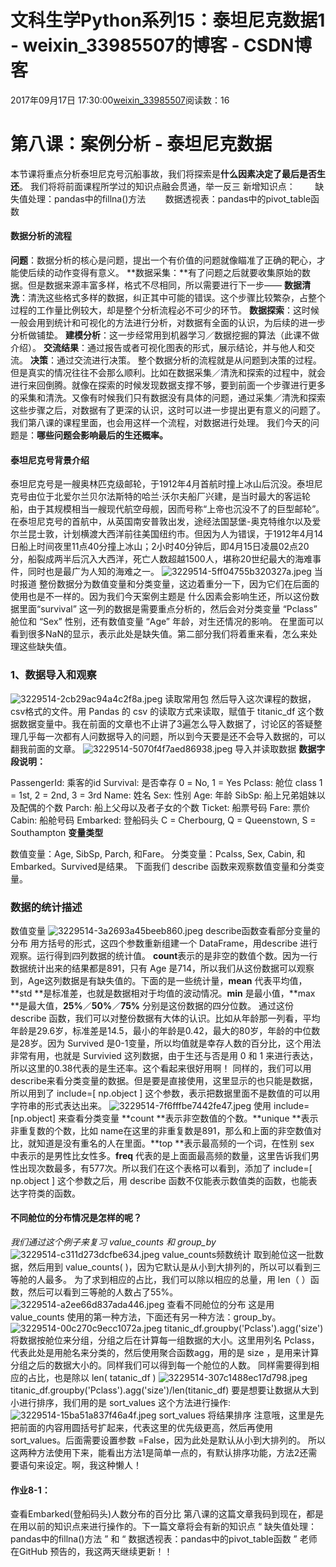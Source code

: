 # 文科生学Python系列15：泰坦尼克数据1 - weixin_33985507的博客 - CSDN博客
2017年09月17日 17:30:00[weixin_33985507](https://me.csdn.net/weixin_33985507)阅读数：16
# 第八课：案例分析 - 泰坦尼克数据[](https://link.jianshu.com?t=https://render.githubusercontent.com/view/ipynb?commit=1c19fa598b25733e773336768b6cca21a85e2370&enc_url=68747470733a2f2f7261772e67697468756275736572636f6e74656e742e636f6d2f446174614c6561726e696e675465616d2f507974686f6e446174612f316331396661353938623235373333653737333333363736386236636361323161383565323337302f78696e64612f6c6573736f6e30382f4c6573736f6e385f4361736553747564795f546974616e69632e6970796e62&nwo=DataLearningTeam%2FPythonData&path=xinda%2Flesson08%2FLesson8_CaseStudy_Titanic.ipynb&repository_id=98644486&repository_type=Repository#%E7%AC%AC%E5%85%AB%E8%AF%BE%EF%BC%9A%E6%A1%88%E4%BE%8B%E5%88%86%E6%9E%90---%E6%B3%B0%E5%9D%A6%E5%B0%BC%E5%85%8B%E6%95%B0%E6%8D%AE)
> 
本节课将重点分析泰坦尼克号沉船事故，我们将探索是**什么因素决定了最后是否生还**。
我们将将前面课程所学过的知识点融会贯通，举一反三
新增知识点：
       缺失值处理：pandas中的fillna()方法
       数据透视表：pandas中的pivot_table函数
#### **数据分析的流程**
> 
**问题**：数据分析的核心是问题，提出一个有价值的问题就像瞄准了正确的靶心，才能使后续的动作变得有意义。
**数据采集：**有了问题之后就要收集原始的数据。但是数据来源丰富多样，格式不尽相同，所以需要进行下一步——
**数据清洗**：清洗这些格式多样的数据，纠正其中可能的错误。这个步骤比较繁杂，占整个过程的工作量比例较大，却是整个分析流程必不可少的环节。
**数据探索**：这时候一般会用到统计和可视化的方法进行分析，对数据有全面的认识，为后续的进一步分析做铺垫。
**建模分析**：这一步经常用到机器学习／数据挖掘的算法（此课不做介绍）。
**交流结果**：通过报告或者可视化图表的形式，展示结论，并与他人和交流。
**决策**：通过交流进行决策。
整个数据分析的流程就是从问题到决策的过程。但是真实的情况往往不会那么顺利。比如在数据采集／清洗和探索的过程中，就会进行来回倒腾。就像在探索的时候发现数据支撑不够，要到前面一个步骤进行更多的采集和清洗。又像有时候我们只有数据没有具体的问题，通过采集／清洗和探索这些步骤之后，对数据有了更深的认识，这时可以进一步提出更有意义的问题了。
我们第八课的课程里面，也会用这样一个流程，对数据进行处理。
我们今天的问题是：**哪些问题会影响最后的生还概率。**
#### **泰坦尼克号背景介绍**[](https://link.jianshu.com?t=https://render.githubusercontent.com/view/ipynb?commit=1c19fa598b25733e773336768b6cca21a85e2370&enc_url=68747470733a2f2f7261772e67697468756275736572636f6e74656e742e636f6d2f446174614c6561726e696e675465616d2f507974686f6e446174612f316331396661353938623235373333653737333333363736386236636361323161383565323337302f78696e64612f6c6573736f6e30382f4c6573736f6e385f4361736553747564795f546974616e69632e6970796e62&nwo=DataLearningTeam%2FPythonData&path=xinda%2Flesson08%2FLesson8_CaseStudy_Titanic.ipynb&repository_id=98644486&repository_type=Repository#%E6%B3%B0%E5%9D%A6%E5%B0%BC%E5%85%8B%E5%8F%B7%E8%83%8C%E6%99%AF%E4%BB%8B%E7%BB%8D)
泰坦尼克号是一艘奥林匹克级邮轮，于1912年4月首航时撞上冰山后沉没。泰坦尼克号由位于北爱尔兰贝尔法斯特的哈兰·沃尔夫船厂兴建，是当时最大的客运轮船，由于其规模相当一艘现代航空母舰，因而号称“上帝也沉没不了的巨型邮轮”。在泰坦尼克号的首航中，从英国南安普敦出发，途经法国瑟堡-奥克特维尔以及爱尔兰昆士敦，计划横渡大西洋前往美国纽约市。但因为人为错误，于1912年4月14日船上时间夜里11点40分撞上冰山；2小时40分钟后，即4月15日凌晨02点20分，船裂成两半后沉入大西洋，死亡人数超越1500人，堪称20世纪最大的海难事件，同时也是最广为人知的海难之一。
![3229514-5ff04755b320327a.jpeg](https://upload-images.jianshu.io/upload_images/3229514-5ff04755b320327a.jpeg)
当时报道
整份数据分为数值变量和分类变量，这边着重分一下，因为它们在后面的使用也是不一样的。因为我们今天案例主题是 什么因素会影响生还，所以这份数据里面“survival” 这一列的数据是需要重点分析的，然后会对分类变量 “Pclass” 舱位和 “Sex” 性别，还有数值变量 “Age” 年龄，对生还情况的影响。
在里面可以看到很多NaN的显示，表示此处是缺失值。第二部分我们将着重来看，怎么来处理这些缺失值。
### 1、数据导入和观察
![3229514-2cb29ac94a4c2f8a.jpeg](https://upload-images.jianshu.io/upload_images/3229514-2cb29ac94a4c2f8a.jpeg)
读取常用包
然后导入这次课程的数据，csv格式的文件。用 Pandas 的 csv 的读取方式来读取，赋值于 titanic_df 这个数据数据变量中。我在前面的文章也不止讲了3遍怎么导入数据了，讨论区的答疑整理几乎每一次都有人问数据导入的问题，所以到今天要是还不会导入数据的，可以翻我前面的文章。
![3229514-5070f4f7aed86938.jpeg](https://upload-images.jianshu.io/upload_images/3229514-5070f4f7aed86938.jpeg)
导入并读取数据
**数据字段说明：**
> 
PassengerId: 乘客的id
Survival: 是否幸存 0 = No, 1 = Yes
Pclass: 舱位 class 1 = 1st, 2 = 2nd, 3 = 3rd
Name: 姓名
Sex: 性别
Age: 年龄
SibSp: 船上兄弟姐妹以及配偶的个数
Parch: 船上父母以及者子女的个数
Ticket: 船票号码
Fare: 票价
Cabin: 船舱号码
Embarked: 登船码头 C = Cherbourg, Q = Queenstown, S = Southampton
**变量类型**
> 
数值变量：Age, SibSp, Parch, 和Fare。
分类变量：Pcalss, Sex, Cabin, 和Embarked。Survived是结果。
下面我们 describe 函数来观察数值变量和分类变量。
### 数据的统计描述[](https://link.jianshu.com?t=https://render.githubusercontent.com/view/ipynb?commit=1c19fa598b25733e773336768b6cca21a85e2370&enc_url=68747470733a2f2f7261772e67697468756275736572636f6e74656e742e636f6d2f446174614c6561726e696e675465616d2f507974686f6e446174612f316331396661353938623235373333653737333333363736386236636361323161383565323337302f78696e64612f6c6573736f6e30382f4c6573736f6e385f4361736553747564795f546974616e69632e6970796e62&nwo=DataLearningTeam%2FPythonData&path=xinda%2Flesson08%2FLesson8_CaseStudy_Titanic.ipynb&repository_id=98644486&repository_type=Repository#%E6%95%B0%E6%8D%AE%E7%9A%84%E7%BB%9F%E8%AE%A1%E6%8F%8F%E8%BF%B0)
数值变量
![3229514-3a2693a45beeb860.jpeg](https://upload-images.jianshu.io/upload_images/3229514-3a2693a45beeb860.jpeg)
describe函数查看部分变量的分布
用方括号的形式，这四个参数重新组建一个 DataFrame，用describe 进行观察。运行得到四列数据的统计值。
**count**表示的是非空的数值个数。因为一行数据统计出来的结果都是891，只有 Age 是714，所以我们从这份数据可以观察到，Age这列数据是有缺失值的。下面的是一些统计量，**mean** 代表平均值，**std **是标准差，也就是数据相对于均值的波动情况。**min** 是最小值，**max **是最大值，**25%**／**50%**／**75%** 分别是这份数据的四分位数。
通过这份 describe 函数，我们可以对整份数据有大体的认识。比如从年龄那一列看，平均年龄是29.6岁，标准差是14.5，最小的年龄是0.42，最大的80岁，年龄的中位数是28岁。因为 Survived 是0-1变量，所以均值就是幸存人数的百分比，这个用法非常有用，也就是 Survivied 这列数据，由于生还与否是用 0 和 1 来进行表达，所以这里的0.38代表的是生还率。这个看起来很好用啊！
同样的，我们可以用describe来看分类变量的数据。但是要是直接使用，这里显示的也只能是数据，所以用到了 include=[ np.object ] 这个参数，表示把数据里面不是数值的可以用字符串的形式表达出来。
![3229514-7f6fffbe7442fe47.jpeg](https://upload-images.jianshu.io/upload_images/3229514-7f6fffbe7442fe47.jpeg)
使用 include=[np.object] 来查看分类变量
**count **表示非空数值的个数。**unique **表示非重复数的个数，比如 name在这里的非重复数是891，那么和上面的非空数值对比，就知道是没有重名的人在里面。**top **表示最高频的一个词，在性别 sex 中表示的是男性比女性多。**freq** 代表的是上面面最高频的数量，这里告诉我们男性出现次数最多，有577次。所以我们在这个表格可以看到，添加了 include=[ np.object ] 这个参数之后，用 describe 函数不仅能表示数值类的函数，也能表达字符类的函数。
#### 不同舱位的分布情况是怎样的呢？[](https://link.jianshu.com?t=https://render.githubusercontent.com/view/ipynb?commit=1c19fa598b25733e773336768b6cca21a85e2370&enc_url=68747470733a2f2f7261772e67697468756275736572636f6e74656e742e636f6d2f446174614c6561726e696e675465616d2f507974686f6e446174612f316331396661353938623235373333653737333333363736386236636361323161383565323337302f78696e64612f6c6573736f6e30382f4c6573736f6e385f4361736553747564795f546974616e69632e6970796e62&nwo=DataLearningTeam%2FPythonData&path=xinda%2Flesson08%2FLesson8_CaseStudy_Titanic.ipynb&repository_id=98644486&repository_type=Repository#%E4%B8%8D%E5%90%8C%E8%88%B1%E4%BD%8D%E7%9A%84%E5%88%86%E5%B8%83%E6%83%85%E5%86%B5%E6%98%AF%E6%80%8E%E6%A0%B7%E7%9A%84%E5%91%A2%EF%BC%9F)
*我们通过这个例子来复习 value_counts 和 group_by*
![3229514-c311d273dcfbe634.jpeg](https://upload-images.jianshu.io/upload_images/3229514-c311d273dcfbe634.jpeg)
value_counts频数统计
取到舱位这一批数据，然后用到 value_counts( )，因为它默认是从小到大排列的，所以可以看到三等舱的人最多。
为了求到相应的占比，我们可以除以相应的总量，用 len（ ）函数，然后可以看到三等舱的人数占了55%。
![3229514-a2ee66d837ada446.jpeg](https://upload-images.jianshu.io/upload_images/3229514-a2ee66d837ada446.jpeg)
查看不同舱位的分布
这是用 value_counts 使用的第一种方法，下面还有另一种方法：group_by。
![3229514-00c270c9ecc1072a.jpeg](https://upload-images.jianshu.io/upload_images/3229514-00c270c9ecc1072a.jpeg)
titanic_df.groupby('Pclass').agg('size')
将数据按舱位来分组，分组之后在计算每一组数据的大小。这里用列名 Pclass，代表此处是用舱名来分类的，然后使用聚合函数agg，用的是 size ，是用来计算分组之后的数据大小的。同样我们可以得到每一个舱位的人数。
同样需要得到相应的占比，也是除以 len( tatanic_df )
![3229514-307c1488ec17d798.jpeg](https://upload-images.jianshu.io/upload_images/3229514-307c1488ec17d798.jpeg)
titanic_df.groupby('Pclass').agg('size')/len(titanic_df)
要是想要让数据从大到小进行排序，我们用的是 sort_values 这个方法进行操作:
![3229514-15ba51a837f46a4f.jpeg](https://upload-images.jianshu.io/upload_images/3229514-15ba51a837f46a4f.jpeg)
sort_values 将结果排序
注意哦，这里是先把前面的内容用圆括号扩起来，代表这里的优先级更高，然后再使用 sort_values。后面需要设置参数 =False，因为此处是默认从小到大排列的。
所以这两种方法使用下来，能看出方法1是简单一点的，有默认排序功能，方法2还需要语句来设定。啊，我这种懒人！
#### **作业8-1：**[](https://link.jianshu.com?t=https://render.githubusercontent.com/view/ipynb?commit=1c19fa598b25733e773336768b6cca21a85e2370&enc_url=68747470733a2f2f7261772e67697468756275736572636f6e74656e742e636f6d2f446174614c6561726e696e675465616d2f507974686f6e446174612f316331396661353938623235373333653737333333363736386236636361323161383565323337302f78696e64612f6c6573736f6e30382f4c6573736f6e385f4361736553747564795f546974616e69632e6970796e62&nwo=DataLearningTeam%2FPythonData&path=xinda%2Flesson08%2FLesson8_CaseStudy_Titanic.ipynb&repository_id=98644486&repository_type=Repository#%E4%BD%9C%E4%B8%9A8-1%EF%BC%9A)
> 
查看Embarked(登船码头)人数分布的百分比
第八课的这篇文章我码到现在，都是在用以前的知识点来进行操作的。下一篇文章将会有新的知识点 “ 缺失值处理：pandas中的fillna()方法 ” 和 “ 数据透视表：pandas中的pivot_table函数 ”
老师在GitHub 预告的，我这两天继续更新！！
